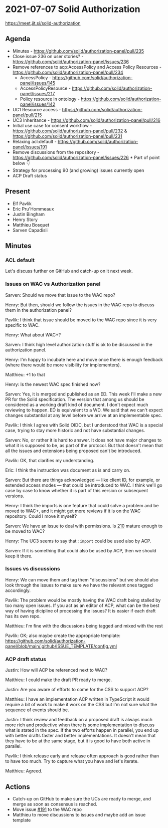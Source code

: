 # 2021-07-07 Solid Authorization

https://meet.jit.si/solid-authorization


## Agenda

* Minutes - https://github.com/solid/authorization-panel/pull/235
* Close issue 236 on user stories? - https://github.com/solid/authorization-panel/issues/236
* Remove references to acp:AccessPolicy and Access Policy Resources - https://github.com/solid/authorization-panel/pull/234
    * AccessPolicy - https://github.com/solid/authorization-panel/issues/145
    * AccessPolicyResource - https://github.com/solid/authorization-panel/issues/217
    * Policy resource in ontology - https://github.com/solid/authorization-panel/issues/142
* UC1 Resource access - https://github.com/solid/authorization-panel/pull/215
* UC3 Inheritance - https://github.com/solid/authorization-panel/pull/216
* Initial use case for consent workflow - https://github.com/solid/authorization-panel/pull/232 & https://github.com/solid/authorization-panel/pull/231
* Relaxing acl:default - https://github.com/solid/authorization-panel/issues/191
* Remove discussions from the repository - https://github.com/solid/authorization-panel/issues/226
      * Part of point below :point_down: 
* Strategy for processing 90 (and growing) issues currently open
* ACP Draft status


## Present

* Elf Pavlik
* Eric Pru'Hommeaux
* Justin Bingham
* Henry Story
* Matthieu Bosquet
* Sarven Capadisli


## Minutes

### ACL default

Let's discuss further on GitHub and catch-up on it next week.

### Issues on WAC vs Authorization panel

Sarven: Should we move that issue to the WAC repo?

Henry: But then, should we follow the issues in the WAC repo to discuss them in the authorization panel?

Pavlik: I think that issue should be moved to the WAC repo since it is very specific to WAC.

Henry: What about WAC+?

Sarven: I think high level authorization stuff is ok to be discussed in the authorization panel.

Henry: I'm happy to incubate here and move once there is enough feedback (where there would be more visibility for implementers).

Matthieu: +1 to that

Henry: Is the newest WAC spec finished now?

Sarven: Yes, it is merged and published as an ED. This week I'll make a new PR for the Solid specification. The version that among us should be considered as a working draft kind of document. I don't expect much reviewing to happen. ED is equivalent to a WD. We said that we can't expect changes substantial at any level before we arrive at an implementable spec.

Pavlik: I think I agree with Solid OIDC, but I understood that WAC is a special case, trying to stay more historic and not have substantial changes.

Sarven: No, or rather it is hard to answer. It does not have major changes to what it is supposed to be, as part of the protocol. But that doesn't mean that all the issues and extensions being proposed can't be introduced.

Pavlik: OK, that clarifies my understanding.

Eric: I think the instruction was document as is and carry on.

Sarven: But there are things acknowledged — like client ID, for example, or extended access modes — that could be introduced to WAC. I think we'll go case by case to know whether it is part of this version or subsequent versions.

Henry: I think the imports is one feature that could solve a problem and be moved to WAC+, and it might get more reviews if it is on the WAC repository. Could I move it myself?

Sarven: We have an issue to deal with permissions. Is [210](https://github.com/solid/authorization-panel/issues/210) mature enough to be moved to WAC?

Henry: The UC3 seems to say that `:import` could be used also by ACP.

Sarven: If it is something that could also be used by ACP, then we should keep it there.


### Issues vs discussions

Henry: We can move them and tag them "discussions" but we should also look through the issues to make sure we have the relevant ones tagged accordingly.

Pavlik: The problem would be mostly having the WAC draft being stalled by too many open issues. If you act as an editor of ACP, what can be the best way of having dicipline of processing the issues? It is easier if each draft has its own repo.

Matthieu: I'm fine with the discussions being tagged and mixed with the rest

Pavlik: OK; also maybe create the appropriate template: https://github.com/solid/authorization-panel/blob/main/.github/ISSUE_TEMPLATE/config.yml


### ACP draft status

Justin: How will ACP be referenced next to WAC?

Matthieu: I could make the draft PR ready to merge.

Justin: Are you aware of efforts to come for the CSS to support ACP?

Matthieu: I have an implementation ACP written in TypeScript it would require a bit of work to make it work on the CSS but I'm not sure what the sequence of events should be.

Justin: I think review and feedback on a proposed draft is always much more rich and productive when there is some implementation to discuss what is stated in the spec. If the two efforts happen in parallel, you end up with better drafts faster and better implementations. It doesn't mean that they have to be at the same stage, but it is good to have both active in parallel.

Pavlik: I think release early and release often approach is good rather than to have too much. Try to capture what you have and let's iterate. 

Matthieu: Agreed.


## Actions

* Catch-up on GitHub to make sure the UCs are ready to merge, and merge as soon as consensus is reached.
* Move issue [#191](https://github.com/solid/authorization-panel/issues/191) to the WAC repo
* Matthieu to move discussions to issues and maybe add an issue template
